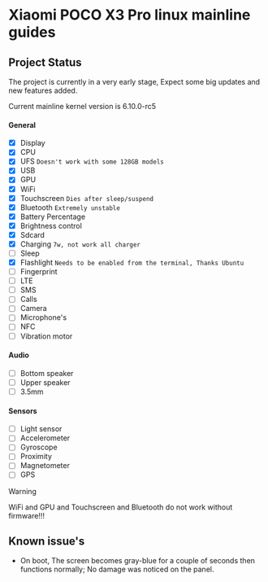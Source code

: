 # Xiaomi POCO X3 Pro linux mainline guides

## Project Status

The project is currently in a very early stage, Expect some big updates and new features added.

Current mainline kernel version is 6.10.0-rc5

#### General
- [x] Display 
- [x] CPU
- [x] UFS ```Doesn't work with some 128GB models```
- [x] USB
- [x] GPU
- [x] WiFi
- [x] Touchscreen ```Dies after sleep/suspend```
- [x] Bluetooth ```Extremely unstable```
- [x] Battery Percentage
- [x] Brightness control
- [x] Sdcard
- [x] Charging ```7w, not work all charger```
- [ ] Sleep
- [x] Flashlight ```Needs to be enabled from the terminal, Thanks Ubuntu```
- [ ] Fingerprint
- [ ] LTE
- [ ] SMS
- [ ] Calls
- [ ] Camera
- [ ] Microphone's
- [ ] NFC
- [ ] Vibration motor

#### Audio
- [ ] Bottom speaker
- [ ] Upper speaker
- [ ] 3.5mm

#### Sensors
- [ ] Light sensor
- [ ] Accelerometer
- [ ] Gyroscope
- [ ] Proximity
- [ ] Magnetometer
- [ ] GPS

>[!WARNING]
> WiFi and GPU and Touchscreen and Bluetooth do not work without firmware!!!


## Known issue's 
- On boot, The screen becomes gray-blue for a couple of seconds then functions normally; No damage was noticed on the panel.

